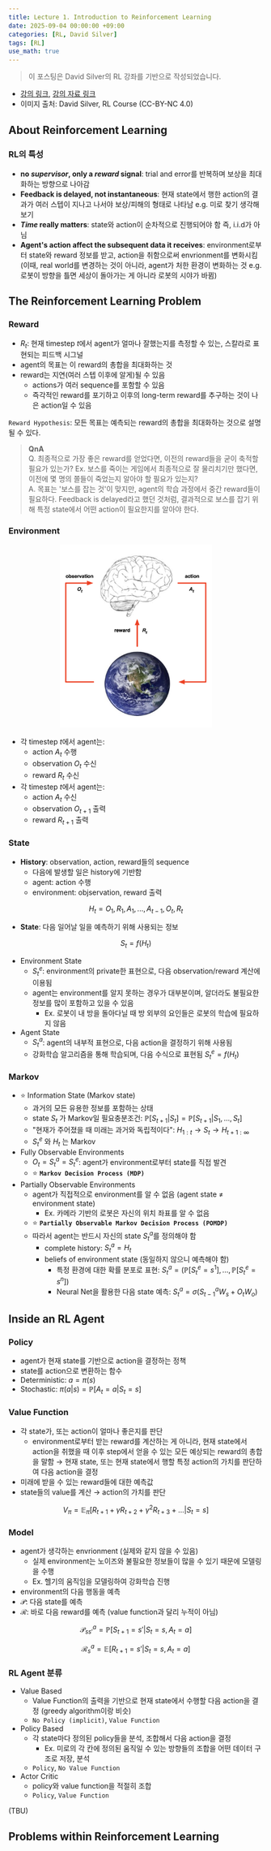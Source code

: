 ```yaml
---
title: Lecture 1. Introduction to Reinforcement Learning
date: 2025-09-04 00:00:00 +09:00
categories: [RL, David Silver]
tags: [RL]
use_math: true
---
```


> 이 포스팅은 David Silver의 RL 강좌를 기반으로 작성되었습니다.  
- [강의 링크](https://youtu.be/2pWv7GOvuf0?si=OQO7z4fhV2Vyn26z), [강의 자료 링크](https://davidstarsilver.wordpress.com/teaching/)  
- 이미지 출처: David Silver, RL Course (CC-BY-NC 4.0)

## About Reinforcement Learning
### RL의 특성
- **no *supervisor*, only a *reward* signal**: trial and error를 반복하며 보상을 최대화하는 방향으로 나아감
- **Feedback is delayed, not instantaneous**: 현재 state에서 행한 action의 결과가 여러 스텝이 지나고 나서야 보상/피해의 형태로 나타남 e.g. 미로 찾기 생각해보기
- ***Time* really matters**: state와 action이 순차적으로 진행되어야 함 즉, i.i.d가 아님
- **Agent's action affect the subsequent data it receives**: environment로부터 state와 reward 정보를 받고, action을 취함으로써 envrionment를 변화시킴 (이때, real world를 변경하는 것이 아니라, agent가 처한 환경이 변화하는 것 e.g. 로봇이 방향을 틀면 세상이 돌아가는 게 아니라 로봇의 시야가 바뀜)

## The Reinforcement Learning Problem
### Reward
- $R_t$: 현재 timestep $t$에서 agent가 얼마나 잘했는지를 측정할 수 있는, 스칼라로 표현되는 피드백 시그널
- agent의 목표는 이 reward의 총합을 최대화하는 것
- reward는 지연(여러 스텝 이후에 알게)될 수 있음
  - actions가 여러 sequence를 포함할 수 있음
  - 즉각적인 reward를 포기하고 이후의 long-term reward를 추구하는 것이 나은 action일 수 있음

`Reward Hypothesis`: 모든 목표는 예측되는 reward의 총합을 최대화하는 것으로 설명될 수 있다.

> **QnA**  
Q. 최종적으로 가장 좋은 reward를 얻었다면, 이전의 reward들을 굳이 축적할 필요가 있는가? Ex. 보스를 죽이는 게임에서 최종적으로 잘 물리치기만 했다면, 이전에 몇 명의 쫄들이 죽었는지 알아야 할 필요가 있는지?  
A. 목표는 '보스를 잡는 것'이 맞지만, agent의 학습 과정에서 중간 reward들이 필요하다. Feedback is delayed라고 했던 것처럼, 결과적으로 보스를 잡기 위해 특정 state에서 어떤 action이 필요한지를 알아야 한다.  

### Environment
<div align="center">
<img src="../assets/img/250904_rl1/rl1_environment.png" width="300">
</div>

- 각 timestep $t$에서 agent는:
  - action $A_t$ 수행
  - observation $O_t$ 수신
  - reward $R_t$ 수신
- 각 timestep $t$에서 agent는:
  - action $A_t$ 수신
  - observation $O_{t+1}$ 출력
  - reward $R_{t+1}$ 출력

### State
- **History**: observation, action, reward들의 sequence  
  - 다음에 발생할 일은 history에 기반함
  - agent: action 수행
  - environment: objservation, reward 출력  

$$ H_t = O_1, R_1, A_1, ..., A_{t-1}, O_t, R_t $$  

- **State**: 다음 일어날 일을 예측하기 위해 사용되는 정보

$$ S_t = f(H_t) $$

- Environment State
  - $S^e_t$: environment의 private한 표현으로, 다음 observation/reward 계산에 이용됨
  - agent는 environment를 알지 못하는 경우가 대부분이며, 알더라도 불필요한 정보를 많이 포함하고 있을 수 있음
    - Ex. 로봇이 내 방을 돌아다닐 때 방 외부의 요인들은 로봇의 학습에 필요하지 않음
- Agent State
  - $S^a_t$: agent의 내부적 표현으로, 다음 action을 결정하기 위해 사용됨
  - 강화학습 알고리즘을 통해 학습되며, 다음 수식으로 표현됨 $S^e_t=f(H_t)$

### Markov
- ⭐️ Information State (Markov state)  
  - 과거의 모든 유용한 정보를 포함하는 상태
  - state $S_t$ 가 Markov일 필요충분조건: $\mathbb{P}[S_{t+1}|S_t]=\mathbb{P}[S_{t+1}|S_1,...,S_t]$
  - "현재가 주어졌을 때 미래는 과거와 독립적이다": $H_{1:t} \to S_t \to H_{t+1:\infty}$
  - $S^e_t$ 와 $H_t$ 는 Markov
- Fully Observable Environments
  - $O_t = S^a_t = S^e_t$: agent가 environment로부터 state를 직접 발견
  - ⭐️ **`Markov Decision Process (MDP)`**
- Partially Observable Environments
  - agent가 직접적으로 environment를 알 수 없음 (agent state $\neq$ environment state)
    - Ex. 카메라 기반의 로봇은 자신의 위치 좌표를 알 수 없음
  - ⭐️ **`Partially Observable Markov Decision Process (POMDP)`**
  - 따라서 agent는 반드시 자신의 state $S^a_t$를 정의해야 함
    - complete history: $S^a_t = H_t$
    - beliefs of environment state (동일하지 않으니 예측해야 함)
      - 특정 환경에 대한 확률 분포로 표현: $S^a_t=(\mathbb{P}[S^e_t=s^1], ..., \mathbb{P}[S^e_t=s^n])$
      - Neural Net을 활용한 다음 state 예측: $S^a_t = \sigma(S^a_{t-1}W_s+O_tW_o)$

## Inside an RL Agent
### Policy
- agent가 현재 state를 기반으로 action을 결정하는 정책
- state를 action으로 변환하는 함수
- Deterministic: $a=\pi(s)$
- Stochastic: $\pi(a|s)=\mathbb{P}[A_t=a|S_t=s]$

### Value Function
- 각 state가, 또는 action이 얼마나 좋은지를 판단
  - environment로부터 받는 reward를 계산하는 게 아니라, 현재 state에서 action을 취했을 때 이후 step에서 얻을 수 있는 모든 예상되는 reward의 총합을 말함 → 현재 state, 또는 현재 state에서 행할 특정 action의 가치를 판단하여 다음 action을 결정
- 미래에 받을 수 있는 reward들에 대한 예측값
- state들의 value를 계산 → action의 가치를 판단

$$V_{\pi} = \mathbb{E}_\pi[R_{t+1}+\gamma R_{t+2} + \gamma ^2 R_{t+3} + ... | S_t=s]$$

### Model
- agent가 생각하는 envrionment (실제와 같지 않을 수 있음)
  - 실제 environment는 노이즈와 불필요한 정보들이 많을 수 있기 때문에 모델링을 수행
  - Ex. 헬기의 움직임을 모델링하여 강화학습 진행
- environment의 다음 행동을 예측
- $\mathcal{P}$: 다음 state를 예측
- $\mathcal{R}$: 바로 다음 reward를 예측 (value function과 달리 누적이 아님)

$$ \mathcal{P}^a_{ss'} = \mathbb{P}[S_{t+1}=s'|S_t=s, A_t=a] $$

$$ \mathcal{R}^a_s = \mathbb{E}[R_{t+1}=s'|S_t=s, A_t=a] $$

### RL Agent 분류
- Value Based
  - Value Function의 출력을 기반으로 현재 state에서 수행할 다음 action을 결정 (greedy algorithm이랑 비슷)
  - `No Policy (implicit)`, `Value Function`
- Policy Based
  - 각 state마다 정의된 policy들을 분석, 조합해서 다음 action을 결정
    - Ex. 미로의 각 칸에 정의된 움직일 수 있는 방향들의 조합을 어떤 데이터 구조로 저장, 분석
  - `Policy`, `No Value Function`
- Actor Critic
  - policy와 value function을 적절히 조합
  - `Policy`, `Value Function`

(TBU)

## Problems within Reinforcement Learning
